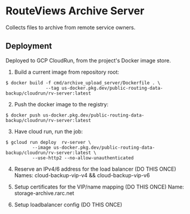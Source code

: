 # RouteViews Archive Server

Collects files to archive from remote service owners.

## Deployment

Deployed to GCP CloudRun, from the project's Docker image store.

1. Build a current image from repository root:
  ```shell
  $ docker build -f cmd/archive_upload_server/Dockerfile . \
                 --tag us-docker.pkg.dev/public-routing-data-backup/cloudrun/rv-server:latest
  ```

2. Push the docker image to the registry:
  ```shell
  $ docker push us-docker.pkg.dev/public-routing-data-backup/cloudrun/rv-server:latest
  ```

3. Have cloud run, run the job:
  ```shell
  $ gcloud run deploy  rv-server \
            --image us-docker.pkg.dev/public-routing-data-backup/cloudrun/rv-server:latest \
            --use-http2 --no-allow-unauthenticated
  ```

4. Reserve an IPv4/6 address for the load balancer (DO THIS ONCE)
   Names: cloud-backup-vip-v4 && cloud-backup-vip-v6

5. Setup certificates for the VIP/name mapping (DO THIS ONCE)
   Name: storage-archive.rarc.net

6. Setup loadbalancer config (DO THIS ONCE)
